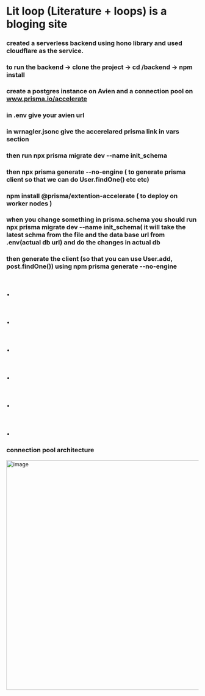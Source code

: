 # Lit loop (Literature + loops) is a bloging site 

### created a serverless backend using hono library and used cloudflare as the service.

### to run the backend -> clone the project -> cd /backend -> npm install
### create a postgres instance on Avien and a connection pool on www.prisma.io/accelerate 
### in .env give your avien url
### in wrnagler.jsonc give the accerelared prisma link in vars section
### then run npx prisma migrate dev --name init_schema
### then npx prisma generate --no-engine ( to generate prisma client so that we can do User.findOne() etc etc)
### npm install @prisma/extention-accelerate ( to deploy on worker nodes )
### when you change something in prisma.schema you should run npx prisma migrate dev --name init_schema( it will take the latest schma from the file and the data base url from .env(actual db url) and do the changes in actual db
### then generate the client (so that you can use User.add, post.findOne()) using npm prisma generate --no-engine

# .
# .
# .
# .
# .
# .
### connection pool architecture
<img width="1287" height="603" alt="image" src="https://github.com/user-attachments/assets/86b3fe1a-c998-4bc5-8fb0-48e5faaab470" />
